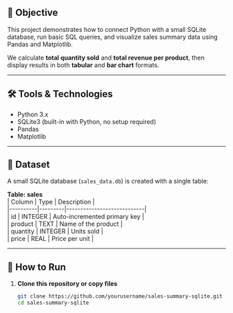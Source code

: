 ## 📌 Objective  
This project demonstrates how to connect Python with a small SQLite database, run basic SQL queries, and visualize sales summary data using Pandas and Matplotlib.  

We calculate **total quantity sold** and **total revenue per product**, then display results in both **tabular** and **bar chart** formats.  

---

## 🛠️ Tools & Technologies  
- Python 3.x  
- SQLite3 (built-in with Python, no setup required)  
- Pandas  
- Matplotlib  

---

## 📂 Dataset  
A small SQLite database (`sales_data.db`) is created with a single table:  

**Table: sales**  
| Column   | Type    | Description                |  
|----------|---------|----------------------------|  
| id       | INTEGER | Auto-incremented primary key |  
| product  | TEXT    | Name of the product        |  
| quantity | INTEGER | Units sold                 |  
| price    | REAL    | Price per unit             |  

---

## 🚀 How to Run  

1. **Clone this repository or copy files**  
   ```bash
   git clone https://github.com/yourusername/sales-summary-sqlite.git
   cd sales-summary-sqlite
